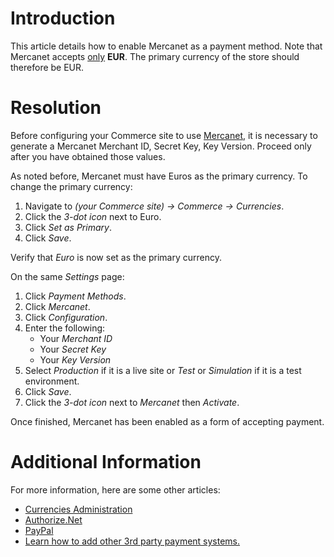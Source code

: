 # Introduction

This article details how to enable Mercanet as a payment method. Note that Mercanet accepts <u>only</u> **EUR**. The primary currency of the store should therefore be EUR.

# Resolution
Before configuring your Commerce site to use [Mercanet](https://mercanet-bo.bnpparibas.net/Login.jsp), it is necessary to generate a Mercanet Merchant ID, Secret Key, Key Version. Proceed only after you have obtained those values.

As noted before, Mercanet must have Euros as the primary currency. To change the primary currency:

1.  Navigate to _(your Commerce site) → Commerce → Currencies_.
2.  Click the _3-dot icon_ next to Euro.
3.  Click _Set as Primary_.
4.  Click _Save_.

Verify that _Euro_ is now set as the primary currency.  

On the same _Settings_ page:

1.  Click _Payment Methods_.
2.  Click _Mercanet_.
3.  Click _Configuration_.
4.  Enter the following:
    *   Your _Merchant ID_
    *   Your _Secret Key_
    *   Your _Key Version_
5.  Select _Production_ if it is a live site or _Test_ or _Simulation_ if it is a test environment.
6.  Click _Save_.
7.  Click the _3-dot icon_ next to _Mercanet_ then _Activate_.

Once finished, Mercanet has been enabled as a form of accepting payment.

</div>

# Additional Information

For more information, here are some other articles:

*   <a href="">Currencies Administration</a>
*   <a href="">Authorize.Net</a>
*   <a href="">PayPal</a>
*   <a href="">Learn how to add other 3rd party payment systems.</a>
